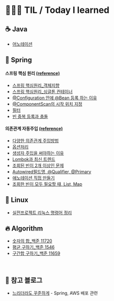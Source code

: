 # 👨🏻‍💻 TIL / Today I learned




## ☕️ Java
+ [어노테이션](https://github.com/sungyoungk/TIL/blob/master/Java/%EC%96%B4%EB%85%B8%ED%85%8C%EC%9D%B4%EC%85%98.md)



## 🌱 Spring
#### 스프링 핵심 원리 [(reference)](https://www.inflearn.com/course/%EC%8A%A4%ED%94%84%EB%A7%81-%ED%95%B5%EC%8B%AC-%EC%9B%90%EB%A6%AC-%EA%B8%B0%EB%B3%B8%ED%8E%B8/dashboard)
+ [스프링 핵심원리_객체지향](https://github.com/sungyoungk/TIL/tree/master/Spring/%E1%84%89%E1%85%B3%E1%84%91%E1%85%B3%E1%84%85%E1%85%B5%E1%86%BC%20%E1%84%92%E1%85%A2%E1%86%A8%E1%84%89%E1%85%B5%E1%86%B7%E1%84%8B%E1%85%AF%E1%86%AB%E1%84%85%E1%85%B5(%E1%84%80%E1%85%A2%E1%86%A8%E1%84%8E%E1%85%A6%E1%84%8C%E1%85%B5%E1%84%92%E1%85%A3%E1%86%BC))    
+ [스프링 핵심원리_싱글톤 컨테이너](https://github.com/sungyoungk/TIL/tree/master/Spring/%E1%84%89%E1%85%B5%E1%86%BC%E1%84%80%E1%85%B3%E1%86%AF%E1%84%90%E1%85%A9%E1%86%AB%20%E1%84%8F%E1%85%A5%E1%86%AB%E1%84%90%E1%85%A6%E1%84%8B%E1%85%B5%E1%84%82%E1%85%A5)
+ [@Configuration 안에 @Bean 등록 하는 이유](https://github.com/sungyoungk/TIL/blob/master/Spring/%40Configuration%EA%B3%BC%20%40bean.md)
+ [@ComponentScan의 시작 위치 지정](https://github.com/sungyoungk/TIL/blob/master/Spring/%40ComponentScan%EC%9D%98%20%ED%83%90%EC%83%89%EC%9C%84%EC%B9%98%EC%99%80%20%EA%B8%B0%EB%B3%B8%20%EC%8A%A4%EC%BA%94%EB%8C%80%EC%83%81.md)
+ [필터](https://github.com/sungyoungk/TIL/blob/master/Spring/%ED%95%84%ED%84%B0.md)
+ [빈 중복 등록과 충돌](https://github.com/sungyoungk/TIL/blob/master/Spring/bean%20%EC%A4%91%EB%B3%B5%20%EB%93%B1%EB%A1%9D%EA%B3%BC%20%EC%B6%A9%EB%8F%8C.md)



#### 의존관계 자동주입 [(reference)](https://www.inflearn.com/course/%EC%8A%A4%ED%94%84%EB%A7%81-%ED%95%B5%EC%8B%AC-%EC%9B%90%EB%A6%AC-%EA%B8%B0%EB%B3%B8%ED%8E%B8/dashboard)
+ [다양한 의존관계 주입방법](https://github.com/sungyoungk/TIL/blob/master/Spring/%EB%8B%A4%EC%96%91%ED%95%9C%20%EC%9D%98%EC%A1%B4%EA%B4%80%EA%B3%84%20%EC%A3%BC%EC%9E%85%20%EB%B0%A9%EB%B2%95.md)
+ [옵션처리](https://github.com/sungyoungk/TIL/blob/master/Spring/%EC%98%B5%EC%85%98%EC%B2%98%EB%A6%AC.md)
+ [생성자 주입을 써야하는 이유](https://github.com/sungyoungk/TIL/blob/master/Spring/%EC%83%9D%EC%84%B1%EC%9E%90%20%EC%A3%BC%EC%9E%85%EC%9D%84%20%EC%8D%A8%EC%95%BC%ED%95%98%EB%8A%94%20%EC%9D%B4%EC%9C%A0.md)
+ [Lombok과 최신 트렌드](https://github.com/sungyoungk/TIL/blob/master/Spring/%EB%A1%AC%EB%B3%B5%EA%B3%BC%20%EC%B5%9C%EC%8B%A0%20%ED%8A%B8%EB%A0%8C%EB%93%9C.md)
+ [조회된 빈이 2개 이상인 문제](https://github.com/sungyoungk/TIL/new/master/Spring)
+ [Autowired필드명, @Qualifier, @Primary](https://github.com/sungyoungk/TIL/blob/master/Spring/Autowired%ED%95%84%EB%93%9C%EB%AA%85%2C%20%40Qualifier%2C%20%40Primary.md)
+ [애노테이션 직접 만들기](https://github.com/sungyoungk/TIL/blob/master/Spring/%EC%95%A0%EB%85%B8%ED%85%8C%EC%9D%B4%EC%85%98%20%EC%A7%81%EC%A0%91%20%EB%A7%8C%EB%93%A4%EA%B8%B0.md)
+ [조회한 빈이 모두 필요할 때, List, Map](https://github.com/sungyoungk/TIL/blob/master/Spring/%EC%A1%B0%ED%9A%8C%ED%95%9C%20%EB%B9%88%EC%9D%B4%20%EB%AA%A8%EB%91%90%20%ED%95%84%EC%9A%94%ED%95%A0%20%EB%95%8C%2C%20List%2C%20Map.md)




## 🐧 Linux
+ [실전프로젝트 리눅스 명령어 정리](https://github.com/sungyoungk/TIL/blob/master/Linux/%EC%8B%A4%EC%A0%84%ED%94%84%EB%A1%9C%EC%A0%9D%ED%8A%B8%20%EB%A6%AC%EB%88%85%EC%8A%A4%20%EB%AA%85%EB%A0%B9%EC%96%B4%20%EC%A0%95%EB%A6%AC.md)



## 🔥 Algorithm
+ [숫자의 합_백준 11720](https://github.com/sungyoungk/TIL/blob/master/algorithm/001%20%EC%88%AB%EC%9E%90%EC%9D%98%ED%95%A9.md)
+ [평균 구하기_백준 1546](https://github.com/sungyoungk/TIL/blob/master/algorithm/002%20%ED%8F%89%EA%B7%A0%20%EA%B5%AC%ED%95%98%EA%B8%B0.md)
+ [구간합 구하기_백준 11659](https://github.com/sungyoungk/TIL/blob/master/algorithm/003%20%EA%B5%AC%EA%B0%84%20%ED%95%A9%20%EA%B5%AC%ED%95%98%EA%B8%B0.md)


<br>

## 👀 참고 블로그
- [느리더라도 꾸준하게](https://steady-coding.tistory.com/) - Spring, AWS 배포 관련
